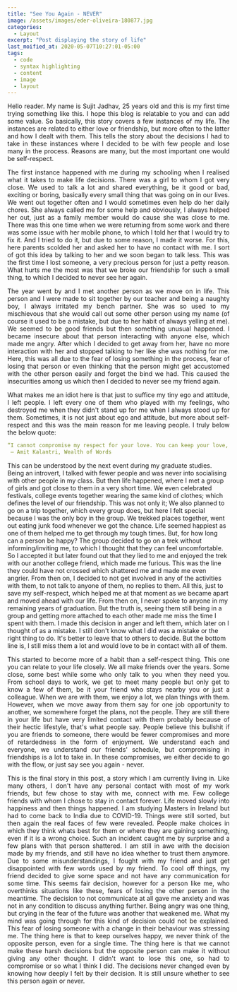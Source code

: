 ```yaml
---
title: "See You Again - NEVER"
image: /assets/images/eder-oliveira-180877.jpg
categories:
  - Layout
excerpt: "Post displaying the story of life"
last_moified_at: 2020-05-07T10:27:01-05:00
tags: 
  - code
  - syntax highlighting
  - content
  - image
  - layout
---
```


<p style="text-align: justify;">
  Hello reader. My name is Sujit Jadhav, 25 years old and this is my first time trying something like this. I hope this blog is relatable to you and can add some value. So basically, this story covers a few instances of my life. The instances are related to either love or friendship, but more often to the latter and how I dealt with them. This tells the story about the decisions I had to take in these instances where I decided to be with few people and lose many in the process. Reasons are many, but the most important one would be self-respect.
 </p>

<p style="text-align: justify;">
  The first instance happened with me during my schooling when I realised what it takes to make life decisions. There was a girl to whom I got very close. We used to talk a lot and shared everything, be it good or bad, exciting or boring, basically every small thing that was going on in our lives. We went out together often and I would sometimes even help do her daily chores. She always called me for some help and obviously, I always helped her out, just as a family member would do cause she was close to me. There was this one time when we were returning from some work and there was some issue with her mobile phone, to which I told her that I would try to fix it. And I tried to do it, but due to some reason, I made it worse. For this, here parents scolded her and asked her to have no contact with me. I sort of got this idea by talking to her and we soon began to talk less. This was the first time I lost someone, a very precious person for just a petty reason. What hurts me the most was that we broke our friendship for such a small thing, to which I decided to never see her again.
</p>

<p style="text-align: justify;">
  The year went by and I met another person as we move on in life. This person and I were made to sit together by our teacher and being a naughty boy, I always irritated my bench partner. She was so used to my mischievous that she would call out some other person using my name (of course it used to be a mistake, but due to her habit of always yelling at me). We seemed to be good friends but then something unusual happened. I became insecure about that person interacting with anyone else, which made me angry. After which I decided to get away from her, have no more interaction with her and stopped talking to her like she was nothing for me. Here, this was all due to the fear of losing something in the process, fear of losing that person or even thinking that the person might get accustomed with the other person easily and forget the bind we had. This caused the insecurities among us which then I decided to never see my friend again.
</p>

<p style="text-align: justify;">
  What makes me an idiot here is that just to suffice my tiny ego and attitude, I left people. I left every one of them who played with my feelings, who destroyed me when they didn't stand up for me when I always stood up for them. Sometimes, it is not just about ego and attitude, but more about self-respect and this was the main reason for me leaving people. I truly below the below quote:

  
  ```yaml
  “I cannot compromise my respect for your love. You can keep your love, I will keep my respect.”
   ― Amit Kalantri, Wealth of Words
  ```
  
  This can be understood by the next event during my graduate studies. Being an introvert, I talked with fewer people and was never into socialising with other people in my class. But then life happened, where I met a group of girls and got close to them in a very short time. We even celebrated festivals, college events together wearing the same kind of clothes; which defines the level of our friendship. This was not only it; We also planned to go on a trip together, which every group does, but here I felt special because I was the only boy in the group. We trekked places together, went out eating junk food whenever we got the chance. Life seemed happiest as one of them helped me to get through my tough times. But, for how long can a person be happy? The group decided to go on a trek without informing/inviting me, to which I thought that they can feel uncomfortable. So I accepted it but later found out that they lied to me and enjoyed the trek with our another college friend, which made me furious. This was the line they could have not crossed which shattered me and made me even angrier. From then on, I decided to not get involved in any of the activities with them, to not talk to anyone of them, no replies to them. All this, just to save my self-respect, which helped me at that moment as we became apart and moved ahead with our life. From then on, I never spoke to anyone in my remaining years of graduation. But the truth is, seeing them still being in a group and getting more attached to each other made me miss the time I spent with them. I made this decision in anger and left them, which later on I thought of as a mistake. I still don't know what I did was a mistake or the right thing to do. It's better to leave that to others to decide. But the bottom line is, I still miss them a lot and would love to be in contact with all of them.
</p>

<p style="text-align: justify;">
  This started to become more of a habit than a self-respect thing. This one you can relate to your life closely. We all make friends over the years. Some close, some best while some who only talk to you when they need you. From school days to work, we get to meet many people but only get to know a few of them, be it your friend who stays nearby you or just a colleague. When we are with them, we enjoy a lot, we plan things with them. However, when we move away from them say for one job opportunity to another, we somewhere forget the plans, not the people. They are still there in your life but have very limited contact with them probably because of their hectic lifestyle, that's what people say. People believe this bullshit if you are friends to someone, there would be fewer compromises and more of retardedness in the form of enjoyment. We understand each and everyone, we understand our friends' schedule, but compromising in friendships is a lot to take in. In these compromises, we either decide to go with the flow, or just say see you again - never.
</p>

<p style="text-align: justify;">
  This is the final story in this post, a story which I am currently living in. Like many others, I don't have any personal contact with most of my work friends, but few chose to stay with me, connect with me. Few college friends with whom I chose to stay in contact forever. Life moved slowly into happiness and then things happened. I am studying Masters in Ireland but had to come back to India due to COVID-19. Things were still sorted, but then again the real faces of few were revealed. People make choices in which they think whats best for them or where they are gaining something, even if it is a wrong choice. Such an incident caught me by surprise and a few plans with that person shattered. I am still in awe with the decision made by my friends, and still have no idea whether to trust them anymore. Due to some misunderstandings, I fought with my friend and just get disappointed with few words used by my friend. To cool off things, my friend decided to give some space and not have any communication for some time. This seems fair decision, however for a person like me, who overthinks situations like these, fears of losing the other person in the meantime. The decision to not communicate at all gave me anxiety and was not in any condition to discuss anything further. Being angry was one thing, but crying in the fear of the future was another that weakened me. What my mind was going through for this kind of decision could not be explained. This fear of losing someone with a change in their behaviour was stressing me. The thing here is that to keep ourselves happy, we never think of the opposite person, even for a single time. The thing here is that we cannot make these harsh decisions but the opposite person can make it without giving any other thought. I didn't want to lose this one, so had to compromise or so what I think I did. The decisions never changed even by knowing how deeply I felt by their decision. It is still unsure whether to see this person again or never.
</p>